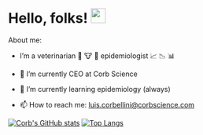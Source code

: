 # Hello, folks! <img src=https://raw.githubusercontent.com/MartinHeinz/MartinHeinz/master/wave.gif width="30px"> 

 

About me:

- I’m a veterinarian 🐷 🐮 🐔 epidemiologist 📈 📉 📊

- 🔭 I’m currently CEO at Corb Science

- 🌱 I’m currently learning epidemiology (always)

- 📫 How to reach me: luis.corbellini@corbscience.com

 

[![Corb's GitHub stats](https://github-readme-stats.vercel.app/api?username=lgCorb)](https://github.com/lgCorb/github-readme-stats) [![Top Langs](https://github-readme-stats.vercel.app/api/top-langs/?username=lgCorb&layout=compact)](https://github.com/lgCorb/github-readme-stats)
